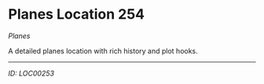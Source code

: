 # Planes Location 254

*Planes*

A detailed planes location with rich history and plot hooks.

---
*ID: LOC00253*